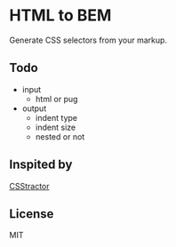 # HTML to BEM

Generate CSS selectors from your markup.

## Todo

- input
  - html or pug
- output
  - indent type
  - indent size
  - nested or not

## Inspited by

[CSStractor](https://packagecontrol.io/packages/eCSStractor)

## License

MIT
